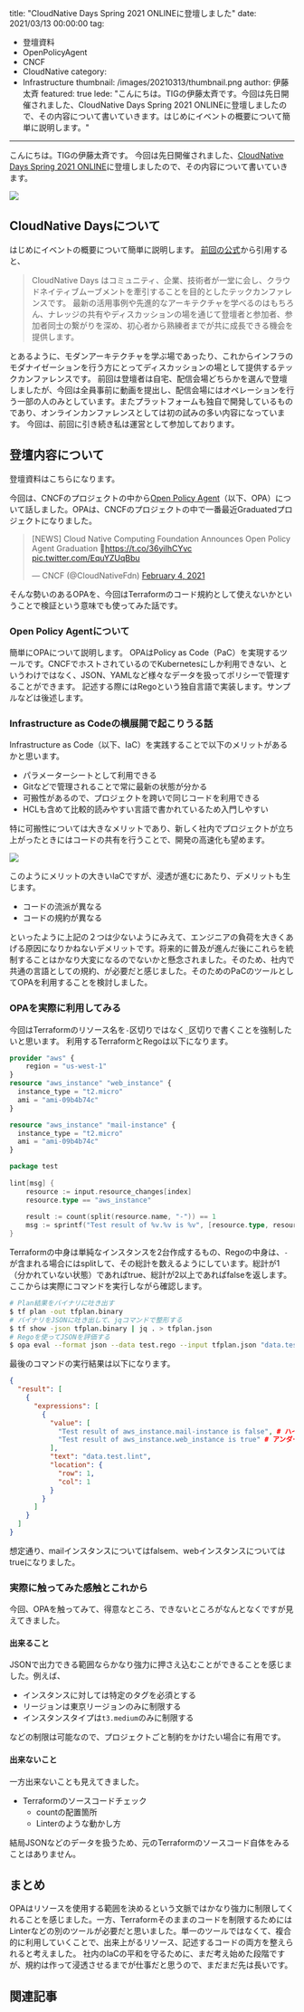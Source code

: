 title: "CloudNative Days Spring 2021 ONLINEに登壇しました"
date: 2021/03/13 00:00:00
tag:
  - 登壇資料
  - OpenPolicyAgent
  - CNCF
  - CloudNative
category:
  - Infrastructure
thumbnail: /images/20210313/thumbnail.png
author: 伊藤太斉
featured: true
lede: "こんにちは。TIGの伊藤太斉です。今回は先日開催されました、CloudNative Days Spring 2021 ONLINEに登壇しましたので、その内容について書いていきます。はじめにイベントの概要について簡単に説明します。"
---
こんにちは。TIGの伊藤太斉です。
今回は先日開催されました、[CloudNative Days Spring 2021 ONLINE](https://event.cloudnativedays.jp/cndo2021)に登壇しましたので、その内容について書いていきます。

![](/images/20210313/CNDO2021@2x.png)

## CloudNative Daysについて
はじめにイベントの概要について簡単に説明します。
[前回の公式](https://event.cloudnativedays.jp/cndt2020)から引用すると、
> CloudNative Days はコミュニティ、企業、技術者が一堂に会し、クラウドネイティブムーブメントを牽引することを目的としたテックカンファレンスです。
最新の活用事例や先進的なアーキテクチャを学べるのはもちろん、ナレッジの共有やディスカッションの場を通じて登壇者と参加者、参加者同士の繋がりを深め、初心者から熟練者までが共に成長できる機会を提供します。

とあるように、モダンアーキテクチャを学ぶ場であったり、これからインフラのモダナイゼーションを行う方にとってディスカッションの場として提供するテックカンファレンスです。
前回は登壇者は自宅、配信会場どちらかを選んで登壇しましたが、今回は全員事前に動画を提出し、配信会場にはオペレーションを行う一部の人のみとしています。またプラットフォームも独自で開発しているものであり、オンラインカンファレンスとしては初の試みの多い内容になっています。
今回は、前回に引き続き私は運営として参加しております。

## 登壇内容について
登壇資料はこちらになります。

<script async class="speakerdeck-embed" data-id="f9d34e658df049bd992ba11c212a7a5f" data-ratio="1.77777777777778" src="//speakerdeck.com/assets/embed.js"></script>

今回は、CNCFのプロジェクトの中から[Open Policy Agent](https://www.openpolicyagent.org/)（以下、OPA）について話しました。OPAは、CNCFのプロジェクトの中で一番最近Graduatedプロジェクトになりました。

<blockquote class="twitter-tweet"><p lang="en" dir="ltr">[NEWS] Cloud Native Computing Foundation Announces Open Policy Agent Graduation 🤗<a href="https://t.co/36yiIhCYvc">https://t.co/36yiIhCYvc</a> <a href="https://t.co/EquYZUqBbu">pic.twitter.com/EquYZUqBbu</a></p>&mdash; CNCF (@CloudNativeFdn) <a href="https://twitter.com/CloudNativeFdn/status/1357373603633848322?ref_src=twsrc%5Etfw">February 4, 2021</a></blockquote> <script async src="https://platform.twitter.com/widgets.js" charset="utf-8"></script>

そんな勢いのあるOPAを、今回はTerraformのコード規約として使えないかということで検証という意味でも使ってみた話です。

### Open Policy Agentについて
簡単にOPAについて説明します。
OPAはPolicy as Code（PaC）を実現するツールです。CNCFでホストされているのでKubernetesにしか利用できない、というわけではなく、JSON、YAMLなど様々なデータを扱ってポリシーで管理することができます。
記述する際にはRegoという独自言語で実装します。サンプルなどは後述します。

### Infrastructure as Codeの横展開で起こりうる話
Infrastructure as Code（以下、IaC）を実践することで以下のメリットがあるかと思います。

- パラメーターシートとして利用できる
- Gitなどで管理されることで常に最新の状態が分かる
- 可搬性があるので、プロジェクトを跨いで同じコードを利用できる
- HCLも含めて比較的読みやすい言語で書かれているため入門しやすい

特に可搬性については大きなメリットであり、新しく社内でプロジェクトが立ち上がったときにはコードの共有を行うことで、開発の高速化も望めます。

![](/images/20210313/CNDO_1.png)

このようにメリットの大きいIaCですが、浸透が進むにあたり、デメリットも生じます。

- コードの流派が異なる
- コードの規約が異なる

といったように上記の２つは少ないようにみえて、エンジニアの負荷を大きくあげる原因になりかねないデメリットです。将来的に普及が進んだ後にこれらを統制することはかなり大変になるのでないかと懸念されました。そのため、社内で共通の言語としての規約、が必要だと感じました。そのためのPaCのツールとしてOPAを利用することを検討しました。

### OPAを実際に利用してみる
今回はTerraformのリソース名を`-`区切りではなく`_`区切りで書くことを強制したいと思います。
利用するTerraformとRegoは以下になります。

```terraform
provider "aws" {
    region = "us-west-1"
}
resource "aws_instance" "web_instance" {
  instance_type = "t2.micro"
  ami = "ami-09b4b74c"
}

resource "aws_instance" "mail-instance" {
  instance_type = "t2.micro"
  ami = "ami-09b4b74c"
}
```

```go
package test
                              
lint[msg] {
    resource := input.resource_changes[index]
    resource.type == "aws_instance"
    
    result := count(split(resource.name, "-")) == 1
    msg := sprintf("Test result of %v.%v is %v", [resource.type, resource.name, result])
}
```
Terraformの中身は単純なインスタンスを2台作成するもの、Regoの中身は、`-`が含まれる場合にはsplitして、その総計を数えるようにしています。総計が1（分かれていない状態）であればtrue、総計が2以上であればfalseを返します。
ここからは実際にコマンドを実行しながら確認します。

```sh
# Plan結果をバイナリに吐き出す
$ tf plan -out tfplan.binary
# バイナリをJSONに吐き出して、jqコマンドで整形する
$ tf show -json tfplan.binary | jq . > tfplan.json
# Regoを使ってJSONを評価する
$ opa eval --format json --data test.rego --input tfplan.json "data.test.lint"
```
最後のコマンドの実行結果は以下になります。

```json
{
  "result": [
    {
      "expressions": [
        {
          "value": [
            "Test result of aws_instance.mail-instance is false", # ハイフン区切りはfalseになる
            "Test result of aws_instance.web_instance is true" # アンダースコア区切りはtrueになる
          ],
          "text": "data.test.lint",
          "location": {
            "row": 1,
            "col": 1
          }
        }
      ]
    }
  ]
}
```

想定通り、mailインスタンスについてはfalsem、webインスタンスについてはtrueになりました。

### 実際に触ってみた感触とこれから
今回、OPAを触ってみて、得意なところ、できないところがなんとなくですが見えてきました。

#### 出来ること
JSONで出力できる範囲ならかなり強力に押さえ込むことができることを感じました。例えば、

- インスタンスに対しては特定のタグを必須とする
- リージョンは東京リージョンのみに制限する
- インスタンスタイプは`t3.medium`のみに制限する

などの制限は可能なので、プロジェクトごと制約をかけたい場合に有用です。

#### 出来ないこと
一方出来ないことも見えてきました。

- Terraformのソースコードチェック
    - countの配置箇所
    - Linterのような動かし方

結局JSONなどのデータを扱うため、元のTerraformのソースコード自体をみることはありません。

## まとめ
OPAはリソースを使用する範囲を決めるという文脈ではかなり強力に制限してくれることを感じました。一方、Terraformそのままのコードを制限するためにはLinterなどの別のツールが必要だと思いました。単一のツールではなくて、複合的に利用していくことで、出来上がるリソース、記述するコードの両方を整えられると考えました。
社内のIaCの平和を守るために、まだ考え始めた段階ですが、規約は作って浸透させるまでが仕事だと思うので、まだまだ先は長いです。

## 関連記事
<div class="iframely-embed"><div class="iframely-responsive" style="height: 140px; padding-bottom: 0;"><a href="https://future-architect.github.io/articles/20200930/index.html" data-iframely-url="//cdn.iframe.ly/api/iframe?url=https%3A%2F%2Ffuture-architect.github.io%2Farticles%2F20200930&amp;key=42622142e53a4cc5ab36703bcee5415f"></a></div></div><script async src="//cdn.iframe.ly/embed.js" charset="utf-8"></script>

<div class="iframely-embed"><div class="iframely-responsive" style="height: 140px; padding-bottom: 0;"><a href="https://future-architect.github.io/articles/20200928/index.html" data-iframely-url="//cdn.iframe.ly/api/iframe?url=https%3A%2F%2Ffuture-architect.github.io%2Farticles%2F20200928&amp;key=42622142e53a4cc5ab36703bcee5415f"></a></div></div><script async src="//cdn.iframe.ly/embed.js" charset="utf-8"></script>
